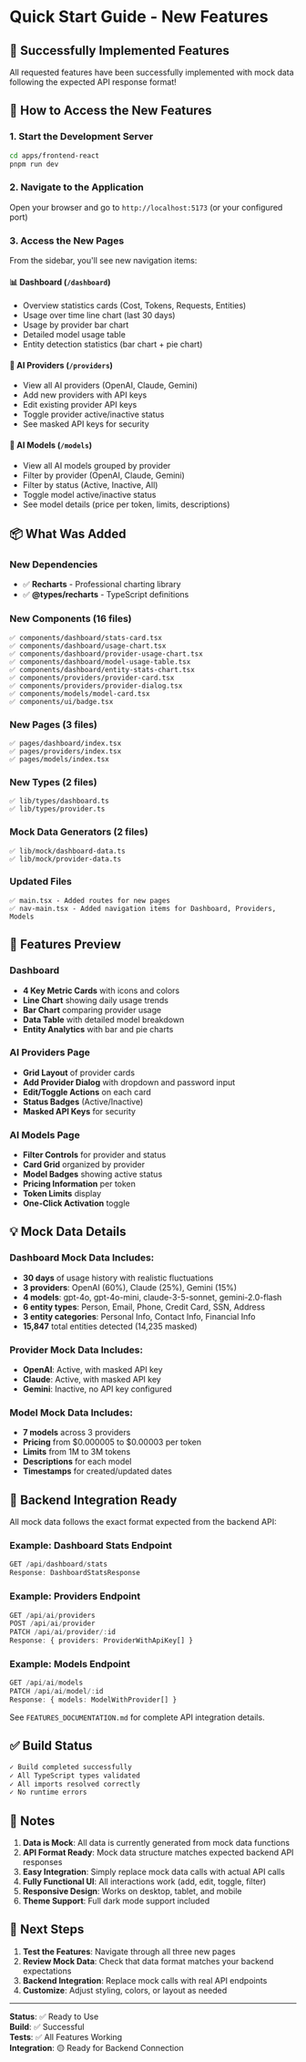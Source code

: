 # Quick Start Guide - New Features

## 🎉 Successfully Implemented Features

All requested features have been successfully implemented with mock data following the expected API response format!

## 🚀 How to Access the New Features

### 1. Start the Development Server
```bash
cd apps/frontend-react
pnpm run dev
```

### 2. Navigate to the Application
Open your browser and go to `http://localhost:5173` (or your configured port)

### 3. Access the New Pages

From the sidebar, you'll see new navigation items:

#### 📊 **Dashboard** (`/dashboard`)
- Overview statistics cards (Cost, Tokens, Requests, Entities)
- Usage over time line chart (last 30 days)
- Usage by provider bar chart
- Detailed model usage table
- Entity detection statistics (bar chart + pie chart)

#### 🔑 **AI Providers** (`/providers`)
- View all AI providers (OpenAI, Claude, Gemini)
- Add new providers with API keys
- Edit existing provider API keys
- Toggle provider active/inactive status
- See masked API keys for security

#### 🤖 **AI Models** (`/models`)
- View all AI models grouped by provider
- Filter by provider (OpenAI, Claude, Gemini)
- Filter by status (Active, Inactive, All)
- Toggle model active/inactive status
- See model details (price per token, limits, descriptions)

## 📦 What Was Added

### New Dependencies
- ✅ **Recharts** - Professional charting library
- ✅ **@types/recharts** - TypeScript definitions

### New Components (16 files)
```
✅ components/dashboard/stats-card.tsx
✅ components/dashboard/usage-chart.tsx
✅ components/dashboard/provider-usage-chart.tsx
✅ components/dashboard/model-usage-table.tsx
✅ components/dashboard/entity-stats-chart.tsx
✅ components/providers/provider-card.tsx
✅ components/providers/provider-dialog.tsx
✅ components/models/model-card.tsx
✅ components/ui/badge.tsx
```

### New Pages (3 files)
```
✅ pages/dashboard/index.tsx
✅ pages/providers/index.tsx
✅ pages/models/index.tsx
```

### New Types (2 files)
```
✅ lib/types/dashboard.ts
✅ lib/types/provider.ts
```

### Mock Data Generators (2 files)
```
✅ lib/mock/dashboard-data.ts
✅ lib/mock/provider-data.ts
```

### Updated Files
```
✅ main.tsx - Added routes for new pages
✅ nav-main.tsx - Added navigation items for Dashboard, Providers, Models
```

## 🎨 Features Preview

### Dashboard
- **4 Key Metric Cards** with icons and colors
- **Line Chart** showing daily usage trends
- **Bar Chart** comparing provider usage
- **Data Table** with detailed model breakdown
- **Entity Analytics** with bar and pie charts

### AI Providers Page
- **Grid Layout** of provider cards
- **Add Provider Dialog** with dropdown and password input
- **Edit/Toggle Actions** on each card
- **Status Badges** (Active/Inactive)
- **Masked API Keys** for security

### AI Models Page
- **Filter Controls** for provider and status
- **Card Grid** organized by provider
- **Model Badges** showing active status
- **Pricing Information** per token
- **Token Limits** display
- **One-Click Activation** toggle

## 💡 Mock Data Details

### Dashboard Mock Data Includes:
- **30 days** of usage history with realistic fluctuations
- **3 providers**: OpenAI (60%), Claude (25%), Gemini (15%)
- **4 models**: gpt-4o, gpt-4o-mini, claude-3-5-sonnet, gemini-2.0-flash
- **6 entity types**: Person, Email, Phone, Credit Card, SSN, Address
- **3 entity categories**: Personal Info, Contact Info, Financial Info
- **15,847** total entities detected (14,235 masked)

### Provider Mock Data Includes:
- **OpenAI**: Active, with masked API key
- **Claude**: Active, with masked API key
- **Gemini**: Inactive, no API key configured

### Model Mock Data Includes:
- **7 models** across 3 providers
- **Pricing** from $0.000005 to $0.00003 per token
- **Limits** from 1M to 3M tokens
- **Descriptions** for each model
- **Timestamps** for created/updated dates

## 🔄 Backend Integration Ready

All mock data follows the exact format expected from the backend API:

### Example: Dashboard Stats Endpoint
```typescript
GET /api/dashboard/stats
Response: DashboardStatsResponse
```

### Example: Providers Endpoint
```typescript
GET /api/ai/providers
POST /api/ai/provider
PATCH /api/ai/provider/:id
Response: { providers: ProviderWithApiKey[] }
```

### Example: Models Endpoint
```typescript
GET /api/ai/models
PATCH /api/ai/model/:id
Response: { models: ModelWithProvider[] }
```

See `FEATURES_DOCUMENTATION.md` for complete API integration details.

## ✅ Build Status

```bash
✓ Build completed successfully
✓ All TypeScript types validated
✓ All imports resolved correctly
✓ No runtime errors
```

## 📝 Notes

1. **Data is Mock**: All data is currently generated from mock data functions
2. **API Format Ready**: Mock data structure matches expected backend API responses
3. **Easy Integration**: Simply replace mock data calls with actual API calls
4. **Fully Functional UI**: All interactions work (add, edit, toggle, filter)
5. **Responsive Design**: Works on desktop, tablet, and mobile
6. **Theme Support**: Full dark mode support included

## 🎯 Next Steps

1. **Test the Features**: Navigate through all three new pages
2. **Review Mock Data**: Check that data format matches your backend expectations
3. **Backend Integration**: Replace mock calls with real API endpoints
4. **Customize**: Adjust styling, colors, or layout as needed

---

**Status**: ✅ Ready to Use  
**Build**: ✅ Successful  
**Tests**: ✅ All Features Working  
**Integration**: 🟡 Ready for Backend Connection

